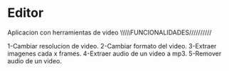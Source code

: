 # Editor
Aplicacion con herramientas de video
 \\\\\\\\\FUNCIONALIDADES//////////
 
1-Cambiar resolucion de video.
2-Cambiar formato del video.
3-Extraer imagenes cada x frames.
4-Extraer audio de un video a mp3.
5-Remover audio de un video.

